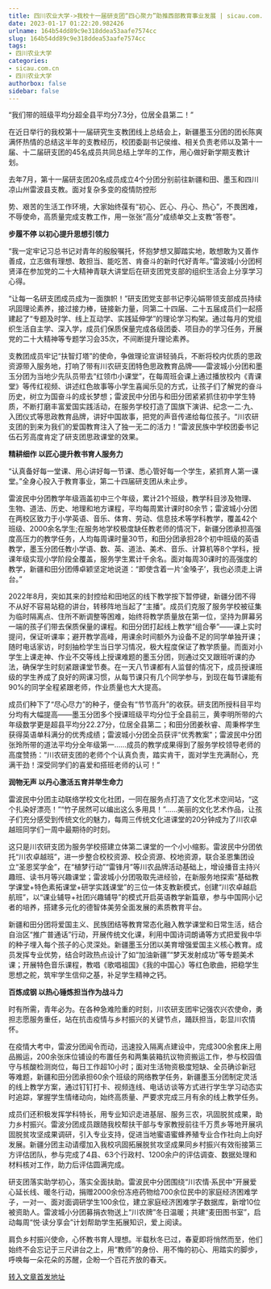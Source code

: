 ```yaml
---
title: 四川农业大学->我校十一届研支团“四心聚力”助推西部教育事业发展 | sicau.com.cn
date: 2023-01-17 01:22:20.982426
urlname: 164b54dd89c9e318ddea53aafe7574cc
slug: 164b54dd89c9e318ddea53aafe7574cc
tags: 
- 四川农业大学
categories:
- sicau.com.cn
- 四川农业大学
authorbox: false
sidebar: false
---
```

“我们带的班级平均分超全县平均分7.3分，位居全县第二！”

在近日举行的我校第十一届研究生支教团线上总结会上，新疆墨玉分团的团长陈爽满怀热情的总结这半年的支教经历，校团委副书记侯维、相关负责老师以及第十一届、十二届研支团的45名成员共同总结上学年的工作，用心做好新学期支教计划。

去年7月，第十一届研支团20名成员成立4个分团分别前往新疆和田、墨玉和四川凉山州雷波县支教。面对复杂多变的疫情防控形
<!--more-->
势、艰苦的生活工作环境，大家始终葆有“初心、匠心、丹心、热心”，不畏困难，不辱使命，高质量完成支教工作，用一张张“高分”成绩单交上支教“答卷”。

**步履不停 以初心提升思想引领力**

“我一定牢记习总书记对青年的殷殷嘱托，怀抱梦想又脚踏实地，敢想敢为又善作善成，立志做有理想、敢担当、能吃苦、肯奋斗的新时代好青年。”雷波城小分团柯贤泽在参加党的二十大精神青联大讲堂后在研支团党支部的组织生活会上分享学习心得。

“让每一名研支团成员成为一面旗帜！”研支团党支部书记李沁娟带领支部成员持续巩固理论素养，接过接力棒，链接新力量，同第二十四届、二十五届成员们一起搭建起了“专题及时学、线上互动学、实践延伸学”的理论学习构架。通过每月的党组织生活自主学、深入学，成员们保质保量完成各级团委、项目办的学习任务，开展党的二十大精神等专题学习会35次，不间断提升理论素养。

支教团成员牢记“扶智灯塔”的使命，争做理论宣讲轻骑兵，不断将校内优质的思政资源带入服务地，打响了带有川农研支团特色思政教育品牌——雷波城小分团和墨玉分团为当地少先队员带去“红领巾小课堂”，在每周班会课上通过播放校内《青课堂》等传红视频、讲述红色故事等小学生喜闻乐见的方式，让孩子们了解党的奋斗历史，树立为国奋斗的成长梦想；雷波民中分团与和田分团紧紧抓住初中学生特质，不断打磨丰富爱国实践活动，在服务学校打造了国旗下演讲、纪念一二·九、入团仪式等思政教育品牌，讲好中国故事，把党的声音传递给每位孩子。“川农研支团的到来为我们的爱国教育注入了独一无二的活力！”雷波民族中学校团委书记伍石芳高度肯定了研支团思政课堂的效果。

**精耕细作 以匠心提升教书育人服务力**

“认真备好每一堂课、用心讲好每一节课、悉心管好每一个学生，紧抓育人第一课堂。”全身心投入于教育事业，第二十四届研支团从未止步。

雷波民中分团教学年级涵盖初中三个年级，累计21个班级，教学科目涉及物理、生物、道法、历史、地理和地方课程，平均每周累计课时80余节；雷波城小分团在两校区致力于小学英语、音乐、体育、劳动、信息技术等学科教学，覆盖42个班级、2000余名学生;在服务地学校极度缺任教老师的情况下，新疆分团承担高强度高压力的教学任务，人均每周课时量30节，和田分团承担28个初中班级的英语教学，墨玉分团任教小学语、数、英、道法、美术、音乐、计算机等8个学科，授课年级实现小学阶段全覆盖，服务学生累计千余名。面对每周30课时的高强度的教学，新疆和田分团傅卓颖坚定地说道：“即使含着一片‘金嗓子’，我也必须走上讲台。”

2022年8月，突如其来的封控给和田地区的线下教学按下暂停键，新疆分团不得不从好不容易站稳的讲台，转移阵地当起了“主播”。成员们克服了服务学校被征集为临时隔离点、住所不断调整等困难，始终将教学质量放在第一位，坚持为屏幕另一端的孩子们带去保质保量的课程。和田分团打起线上教学“组合拳”——课上实时提问，保证听课率；避开教学高峰，用课余时间额外为设备不足的同学单独开课；随时电话家访，时刻抽检学生当日学习情况，极大程度保证了教学质量。而面对小学生上课走神、作业不交等线上授课难题的墨玉分团，则通过交叉跟班听课的办法，确保学生时刻紧跟课堂节奏。在一天八节课都有人监督的情况下，成员授课班级的学生养成了良好的网课习惯，从每节课只有几个同学参与，到现在每节课能有90%的同学全程紧跟老师，作业质量也大大提高。

成员们种下了“尽心尽力”的种子，便会有“节节高升”的收获。研支团所授科目平均分均有大幅提高——墨玉分团多个授课班级平均分位于全县前三，黄李明所带的六年级数学更是超县平均分22.27分，位居全县第二；和田分团姜秋睿、周秉桦学生获得英语单科满分的优秀成绩；雷波城小分团全员获评“优秀教案”；雷波民中分团张玲所带的道法平均分全年级第一……成员的教学成果得到了服务学校领导老师的高度赞扬：“川农研支团的老师个个认真负责，踏实肯干，面对学生充满耐心，充满干劲！深受同学们的喜爱和搭班老师的认可！”

**润物无声 以丹心激活五育并举生命力**

雷波民中分团主动联络学校文化社团，一同在服务点打造了文化艺术空间站，“这个扎染好漂亮！”“竹子居然可以编出这么多用具！”……美丽的文化艺术作品，让孩子们充分感受到传统文化的魅力，每周三传统文化进课堂的20分钟成为了川农卓越班同学们一周中最期待的时刻。

这只是川农研支团为服务学校搭建立体第二课堂的一个小小缩影。雷波民中分团依托“川农卓越班”，进一步整合校校资源、校企资源、校地资源，联合圣恩集团设立“圣恩奖学金”，在“植梦行动”“雷锋月”等川农品牌活动基础上，增设播音主持兴趣班、读书月等兴趣课堂；雷波城小分团吸取先进经验，在新服务地探索“基础教学课堂+特色素拓课堂+研学实践课堂”的三位一体支教新模式，创建“川农卓越启航班”，以“课业辅导+社团兴趣辅导”的模式开启英语教学新篇章，参与中国网小记者的培养，搭建多元化的德智体美劳全面发展的素质教育平台。

新疆和田分团将爱国主义、民族团结等教育常态化融入教学课堂和日常生活，结合自治区“推广普通话”行动，开展传统文化课，利用中国诗词朗诵等方式把爱我中华的种子埋入每个孩子的心灵深处。新疆墨玉分团以美育增强爱国主义核心教育。成员发挥专业优势，结合时政热点设计了如“加油新疆”“梦天发射成功”等专题美术课；开展特色音乐课程，教唱《歌唱祖国》《我的中国心》等红色歌曲，把稳学生思想之舵，筑牢学生信仰之基，补足学生精神之钙。

**百炼成钢 以热心锤炼担当作为战斗力**

时有所需，青年必为。在各种急难险重的时刻，川农研支团牢记强农兴农使命，勇担志愿服务重任，站在抗击疫情与乡村振兴的关键节点，踊跃担当，彰显川农情怀。

在疫情大考中，雷波分团闻令而动，迅速投入隔离点建设中，完成300余套床上用品搬运，200余张床位铺设的布置任务和两集装箱抗议物资搬运工作，参与校园值守与核酸检测岗位，每日工作超10小时；面对生活物资极度短缺、全员确诊新冠等难题，新疆和田分团承担60余个班级的网络教学任务，新疆墨玉分团制定灵活的线上教学方案，通过钉钉打卡、视频连线、电话访谈等方式进行学生学习动态实时追踪，掌握学生情绪动向，始终高质量、严要求完成三月有余的线上教学任务。

成员们还积极发挥学科特长，用专业知识走进基层、服务三农，巩固脱贫成果，助力乡村振兴。雷波分团成员跟随我校帮扶干部与专家教授前往千万贯乡等地开展巩固脱贫攻坚成果调研，引入专业支持，促进当地蜜语蜜蜂养殖专业合作社向上向好发展。新疆分团主动请缨加入我校巩固拓展脱贫攻坚成果同乡村振兴有效衔接第三方评估团队，参与完成了4县、63个行政村、1200余户的评估调查、数据处理和材料核对工作，助力后评估圆满完成。

研支团落实助学初心，落实全面扶助。雷波民中分团围绕“川农情·系民中”开展爱心延长线、暖冬行动，捐赠2000余份冻疮药物给700余位民中的家庭经济困难学子，一对一、面对面调研学生100余位，建立家庭经济困难学子数据库，新增10位被资助人。雷波城小分团募捐衣物送上“川农牌”冬日温暖；共建“麦田图书室”，启动每周“悦·读分享会”计划帮助学生拓展知识，爱上阅读。

肩负乡村振兴使命，心怀教书育人理想。半载秋冬已过，春夏即将悄然而至，他们始终不会忘记于三尺讲台之上，用“教师”的身份、用不悔的初心、用踏实的脚步，呼唤每一朵花朵的苏醒，企盼一个百花齐放的春天。



[转入文章首发地址](https://news.sicau.edu.cn/info/1078/70867.htm)